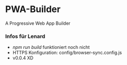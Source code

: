 # PWA-Builder
A Progressive Web App Builder

### Infos für Lenard
* *npm run build* funktioniert noch nicht
* HTTPS Konfiguration: config/browser-sync.config.js
* v0.0.4 XD
